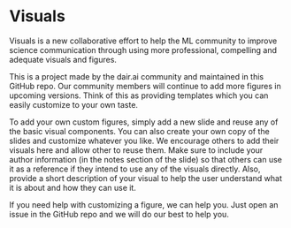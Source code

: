 # Visuals

Visuals is a new collaborative effort to help the ML community to improve science communication through using more professional, compelling and adequate visuals and figures.

This is a project made by the dair.ai community and maintained in this GitHub repo. Our community members will continue to add more figures in upcoming versions. Think of this as providing templates which you can easily customize to your own taste.

To add your own custom figures, simply add a new slide and reuse any of the basic visual components. You can also create your own copy of the slides and customize whatever you like. We encourage others to add their visuals here and allow other to reuse them. Make sure to include your author information (in the notes section of the slide) so that others can use it as a reference if they intend to use any of the visuals directly. Also, provide a short description of your visual to help the user understand what it is about and how they can use it.

If you need help with customizing a figure, we can help you. Just open an issue in the GitHub repo and we will do our best to help you.

